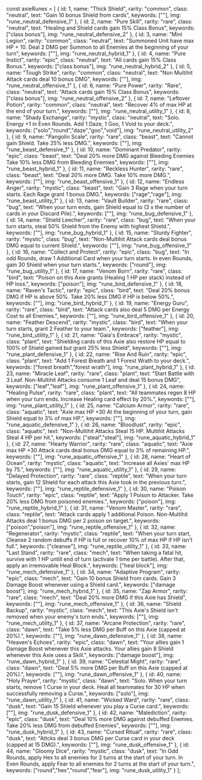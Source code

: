 const axieRunes = [
    {
        id: 1,
        name: "Thick Shield",
        rarity: "common",
        class: "neutral",
        text: "Gain 10 bonus Shield from cards",
        keywords: [""],
        img: "rune_neutral_defensive_1"
    },
    {
        id: 2,
        name: "Pure Skill",
        rarity: "rare",
        class: "neutral",
        text: "Healing and Shield cards gain 15% Class Bonus",
        keywords: ["class bonus"],
        img: "rune_neutral_defensive_2"
    },
    {
        id: 3,
        name: "Mini Legion",
        rarity: "common",
        class: "neutral",
        text: "Summoned Unit have max HP + 10. Deal 2 DMG per Summon to all Enemies at the beginning of your turn",
        keywords: [""],
        img: "rune_neutral_hybrid_1"
    },
    {
        id: 4,
        name: "Pure Instict",
        rarity: "epic",
        class: "neutral",
        text: "All cards gain 15% Class Bonus.",
        keywords: ["class bonus"],
        img: "rune_neutral_hybrid_2"
    },
    {
        id: 5,
        name: "Tough Strike",
        rarity: "common",
        class: "neutral",
        text: "Non Multihit Attack cards deal 10 bonus DMG",
        keywords: [""],
        img: "rune_neutral_offensive_1"
    },
    {
        id: 6,
        name: "Pure Power",
        rarity: "Rare",
        class: "neutral",
        text: "Attack cards gain 15% Class Bonus",
        keywords: ["class bonus"],
        img: "rune_neutral_offensive_2"
    },
    {
        id: 7,
        name: "Leftover Potion",
        rarity: "common",
        class: "neutral",
        text: "Recover 4% of max HP at the end of your turn.",
        keywords: [""],
        img: "rune_neutral_utility_1"
    },
    {
        id: 8,
        name: "Shady Exchange",
        rarity: "mystic",
        class: "neutral",
        text: "Solo. Energy +1 in Even Rounds. Add 1 Daze, 1 Goo, 1 Void to your deck.",
        keywords: ["solo","round","daze","goo","void"],
        img: "rune_neutral_utility_2"
    },
    {
        id: 9,
        name: "Pangolin Scale",
        rarity: "rare",
        class: "beast",
        text: "Cannot gain Shield. Take 25% less DMG.",
        keywords: [""],
        img: "rune_beast_defensive_1"
    },
    {
        id: 10,
        name: "Dominant Predator",
        rarity: "epic",
        class: "beast",
        text: "Deal 20% more DMG against Bleeding Enemies Take 10% less DMG from Bleeding Enemies",
        keywords: [""],
        img: "rune_beast_hybrid_1"
    },
    {
        id: 11,
        name: "Reckless Hunter",
        rarity: "rare",
        class: "beast",
        text: "Deal 20% more DMG. Take 10% more DMG.",
        keywords: [""],
        img: "rune_beast_offensive_1"
    },
    {
        id: 12,
        name: "Endless Anger",
        rarity: "mystic",
        class: "beast",
        text: "Gain 3 Rage when your turn starts. Each Rage grant 1 bonus DMG.",
        keywords: ["rage","rage"],
        img: "rune_beast_utility_1"
    },
    {
        id: 13,
        name: "Vault Builder",
        rarity: "rare",
        class: "bug",
        text: "When your turn ends, gain Shield equal to (3 x the number of cards in your Discard Pile).",
        keywords: [""],
        img: "rune_bug_defensive_1"
    },
    {
        id: 14,
        name: "Shield Leecher",
        rarity: "rare",
        class: "bug",
        text: "When your turn starts, steal 50% Shield from the Enemy with highest Shield.",
        keywords: [""],
        img: "rune_bug_hybrid_1"
    },
    {
        id: 15,
        name: "Sturdy Fighter",
        rarity: "mystic",
        class: "bug",
        text: "Non-Multihit Attack cards deal bonus DMG equal to current Shield.",
        keywords: [""],
        img: "rune_bug_offensive_1"
    },
    {
        id: 16,
        name: "Collect and Protect",
        rarity: "epic",
        class: "bug",
        text: "In odd Rounds, draw 1 Additional Card when your turn starts. In even Rounds, gain 30 Shield when your turn starts.",
        keywords: ["round"],
        img: "rune_bug_utility_1"
    },
    {
        id: 17,
        name: "Venom Born",
        rarity: "rare",
        class: "bird",
        text: "Poison on this Axie grants (Healing 1 HP per stack) instead of HP loss.",
        keywords: ["poison"],
        img: "rune_bird_defensive_1"
    },
    {
        id: 18,
        name: "Raven's Tactic",
        rarity: "epic",
        class: "bird",
        text: "Deal 20% bonus DMG if HP is above 50%. Take 20% less DMG if HP is below 50%.",
        keywords: [""],
        img: "rune_bird_hybrid_1"
    },
    {
        id: 19,
        name: "Energy Guru",
        rarity: "rare",
        class: "bird",
        text: "Attack cards also deal 5 DMG per Energy Cost to all Enemies.",
        keywords: [""],
        img: "rune_bird_offensive_1"
    },
    {
        id: 20,
        name: "Feather Descend",
        rarity: "mystic",
        class: "bird",
        text: "When your turn starts, grant 2 Feather to your team.",
        keywords: ["feather"],
        img: "rune_bird_utility_1"
    },
    {
        id: 21,
        name: "Gaia's Embrace",
        rarity: "mystic",
        class: "plant",
        text: "Shielding cards of this Axie also restore HP equal to 100% of Shield gained but grant 25% less Shield",
        keywords: [""],
        img: "rune_plant_defensive_1"
    },
    {
        id: 22,
        name: "Rise And Ruin",
        rarity: "epic",
        class: "plant",
        text: "Add 1 Forest Breath and 1 Forest Wrath to your deck.",
        keywords: ["forest breath","forest wrath"],
        img: "rune_plant_hybrid_1"
    },
    {
        id: 23,
        name: "Miracle Leaf",
        rarity: "rare",
        class: "plant",
        text: "Start Battle with 3 Leaf. Non-Multihit Attacks consume 1 Leaf and deal 15 bonus DMG",
        keywords: ["leaf","leaf"],
        img: "rune_plant_offensive_1"
    },
    {
        id: 24,
        name: "Healing Pulse",
        rarity: "rare",
        class: "plant",
        text: "All teammates regen 8 HP when your turn ends. Increase Healing card effect by 20%.",
        keywords: [""],
        img: "rune_plant_utility_1"
    },
    {
        id: 25,
        name: "Calcium Armor",
        rarity: "rare",
        class: "aquatic",
        text: "Axie max HP +30 At the beginning of your turn, gain Shield equal to 3% of max HP.",
        keywords: [""],
        img: "rune_aquatic_defensive_1"
    },
    {
        id: 26,
        name: "Bloodlust",
        rarity: "epic",
        class: "aquatic",
        text: "Non-Multihit Attacks Steal 15 HP. Multihit Attacks Steal 4 HP per hit.",
        keywords: ["steal","steal"],
        img: "rune_aquatic_hybrid_1"
    },
    {
        id: 27,
        name: "Hearty Warrior",
        rarity: "rare",
        class: "aquatic",
        text: "Axie max HP +30 Attack cards deal bonus DMG equal to 3% of remaining HP.",
        keywords: [""],
        img: "rune_aquatic_offensive_1"
    },
    {
        id: 28,
        name: "Heart of Ocean",
        rarity: "mystic",
        class: "aquatic",
        text: "Increase all Axies' max HP by 75.",
        keywords: [""],
        img: "rune_aquatic_utility_1"
    },
    {
        id: 29,
        name: "Delayed Protection",
        rarity: "rare",
        class: "reptile",
        text: "When your turn starts, gain 12 Shield for each attack this Axie took in the previous turn.",
        keywords: [""],
        img: "rune_reptile_defensive_1"
    },
    {
        id: 30,
        name: "Poison Touch",
        rarity: "epic",
        class: "reptile",
        text: "Apply 1 Poison to Attacker. Take 20% less DMG from poisoned enemies.",
        keywords: ["poison"],
        img: "rune_reptile_hybrid_1"
    },
    {
        id: 31,
        name: "Venom Master",
        rarity: "rare",
        class: "reptile",
        text: "Attack cards apply 1 additional Poison. Non-Multihit Attacks deal 1 bonus DMG per 2 poison on target.",
        keywords: ["poison","poison"],
        img: "rune_reptile_offensive_1"
    },
    {
        id: 32,
        name: "Regenerator",
        rarity: "mystic",
        class: "reptile",
        text: "When your turn start, Cleanse 2 random debuffs if HP is full or recover 10% of max HP if HP isn't full.",
        keywords: ["cleanse"],
        img: "rune_reptile_utility_1"
    },
    {
        id: 33,
        name: "Last Stand",
        rarity: "rare",
        class: "mech",
        text: "When taking a fatal hit, survive with 1 HP untill end of turn (activate 1 time per battle). After that, apply an irremovable Heal Block.",
        keywords: ["heal block"],
        img: "rune_mech_defensive_1"
    },
    {
        id: 34,
        name: "Adaptive Program",
        rarity: "epic",
        class: "mech",
        text: "Gain 10 bonus Shield from cards. Gain 3 Damage Boost whenever using a Shield card.",
        keywords: ["damage boost"],
        img: "rune_mech_hybrid_1"
    },
    {
        id: 35,
        name: "Zap Armor",
        rarity: "rare",
        class: "mech",
        text: "Deal 20% more DMG if this Axie has Shield",
        keywords: [""],
        img: "rune_mech_offensive_1"
    },
    {
        id: 36,
        name: "Shield Backup",
        rarity: "mystic",
        class: "mech",
        text: "This Axie's Shield isn't removed when your enemy's turn ends.",
        keywords: [""],
        img: "rune_mech_utility_1"
    },
    {
        id: 37,
        name: "Arcane Protection",
        rarity: "rare",
        class: "dawn",
        text: "Take 5% less DMG per Buff on this Axie (capped at 20%).",
        keywords: [""],
        img: "rune_dawn_defensive_1"
    },
    {
        id: 38,
        name: "Heaven's Echoes",
        rarity: "epic",
        class: "dawn",
        text: "Your allies gain 1 Damage Boost whenever this Axie attacks. Your allies gain 8 Shield whenever this Axie uses a Skill.",
        keywords: ["damage boost"],
        img: "rune_dawn_hybrid_1"
    },
    {
        id: 39,
        name: "Celestial Might",
        rarity: "rare",
        class: "dawn",
        text: "Deal 5% more DMG per Buff on this Axie (capped at 20%).",
        keywords: [""],
        img: "rune_dawn_offensive_1"
    },
    {
        id: 40,
        name: "Holy Prayer",
        rarity: "mystic",
        class: "dawn",
        text: "Solo. When your turn starts, remove 1 Curse in your deck. Heal all teammates for 30 HP when successfully removing a Curse.",
        keywords: ["solo"],
        img: "rune_dawn_utility_1"
    },
    {
        id: 41,
        name: "Wicked Ward",
        rarity: "rare",
        class: "dusk",
        text: "Gain 15 Shield whenever you play a Curse card.",
        keywords: [""],
        img: "rune_dusk_defensive_1"
    },
    {
        id: 42,
        name: "Malediction",
        rarity: "epic",
        class: "dusk",
        text: "Deal 10% more DMG against debuffed Enemies. Take 20% less DMG from debuffed Enemies",
        keywords: [""],
        img: "rune_dusk_hybrid_1"
    },
    {
        id: 43,
        name: "Cursed Ritual",
        rarity: "rare",
        class: "dusk",
        text: "Attcks deal 3 bonus DMG per Curse card in your deck (capped at 15 DMG).",
        keywords: [""],
        img: "rune_dusk_offensive_1"
    },
    {
        id: 44,
        name: "Gloomy Dice",
        rarity: "mystic",
        class: "dusk",
        text: "In Odd Rounds, apply Hex to all enemies for 2 turns at the start of your turn. In Even Rounds, apply Fear to all enemies for 2 turns at the start of your turn.",
        keywords: ["round","hex","round","fear"],
        img: "rune_dusk_utility_1"
    }
];